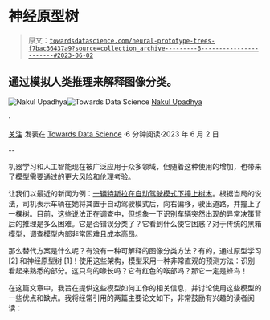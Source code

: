 # 神经原型树

> 原文：[`towardsdatascience.com/neural-prototype-trees-f7bac36437a9?source=collection_archive---------6-----------------------#2023-06-02`](https://towardsdatascience.com/neural-prototype-trees-f7bac36437a9?source=collection_archive---------6-----------------------#2023-06-02)

## 通过模拟人类推理来解释图像分类。

[](https://medium.com/@upadhyan?source=post_page-----f7bac36437a9--------------------------------)![Nakul Upadhya](https://medium.com/@upadhyan?source=post_page-----f7bac36437a9--------------------------------)[](https://towardsdatascience.com/?source=post_page-----f7bac36437a9--------------------------------)![Towards Data Science](https://towardsdatascience.com/?source=post_page-----f7bac36437a9--------------------------------) [Nakul Upadhya](https://medium.com/@upadhyan?source=post_page-----f7bac36437a9--------------------------------)

·

[关注](https://medium.com/m/signin?actionUrl=https%3A%2F%2Fmedium.com%2F_%2Fsubscribe%2Fuser%2F4d9dddc62a80&operation=register&redirect=https%3A%2F%2Ftowardsdatascience.com%2Fneural-prototype-trees-f7bac36437a9&user=Nakul+Upadhya&userId=4d9dddc62a80&source=post_page-4d9dddc62a80----f7bac36437a9---------------------post_header-----------) 发表在 [Towards Data Science](https://towardsdatascience.com/?source=post_page-----f7bac36437a9--------------------------------) ·6 分钟阅读·2023 年 6 月 2 日[](https://medium.com/m/signin?actionUrl=https%3A%2F%2Fmedium.com%2F_%2Fvote%2Ftowards-data-science%2Ff7bac36437a9&operation=register&redirect=https%3A%2F%2Ftowardsdatascience.com%2Fneural-prototype-trees-f7bac36437a9&user=Nakul+Upadhya&userId=4d9dddc62a80&source=-----f7bac36437a9---------------------clap_footer-----------)

--

[](https://medium.com/m/signin?actionUrl=https%3A%2F%2Fmedium.com%2F_%2Fbookmark%2Fp%2Ff7bac36437a9&operation=register&redirect=https%3A%2F%2Ftowardsdatascience.com%2Fneural-prototype-trees-f7bac36437a9&source=-----f7bac36437a9---------------------bookmark_footer-----------)

机器学习和人工智能现在被广泛应用于众多领域，但随着这种使用的增加，也带来了模型需要通过的更大风险和伦理考验。

让我们以最近的新闻为例：[一辆特斯拉在自动驾驶模式下撞上树木](https://upnorthlive.com/news/local/woman-recovering-after-tesla-crashes-in-self-driving-mode)。根据当局的说法，司机表示车辆在她将其置于自动驾驶模式后，向右偏移，驶出道路，并撞上了一棵树。目前，这些说法正在调查中，但想象一下识别车辆突然出现的异常决策背后的推理是多么困难。它是否错误分类了？它看到什么使它困惑？对于传统的黑箱模型，调查模型内部非常困难且成本高昂。

那么替代方案是什么呢？有没有一种可解释的图像分类方法？有的，通过原型学习 [2] 和神经原型树 [1]！使用这些架构，模型采用一种非常直观的预测方法：识别看起来熟悉的部分。这只鸟的喙长吗？它有红色的喉部吗？那它一定是蜂鸟！

在这篇文章中，我旨在提供这些模型如何工作的相关信息，并讨论使用这些模型的一些优点和缺点。我将经常引用的两篇主要论文如下，非常鼓励有兴趣的读者阅读：

